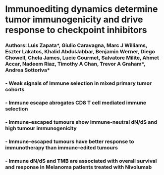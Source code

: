 # Immunoediting dynamics determine tumor immunogenicity and drive response to checkpoint inhibitors
### Authors: Luis Zapata*, Giulio Caravagna, Marc J Williams, Eszter Lakatos, Khalid AbdulJabbar, Benjamin Werner, Diego Chowell, Chela James, Lucie Gourmet, Salvatore Milite, Ahmet Accar, Nadeem Riaz, Timothy A Chan, Trevor A Graham*, Andrea Sottoriva*

### - Weak signals of Immune selection in mixed primary tumor cohorts

### - Immune escape abrogates CD8 T cell mediated immune selection

### - Immune-escaped tumours show immune-neutral dN/dS and high tumour immunogenicity

### - Immune-escaped tumours have better response to immunotherapy than immune-edited tumours

### - Immune dN/dS and TMB are associated with overall survival and response in Melanoma patients treated with Nivolumab
